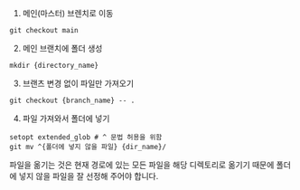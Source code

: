 <ol>
<li>메인(마스터) 브렌치로 이동</li>
</ol>
<pre><code class="language-bash">git checkout main</code></pre>
<ol start="2">
<li>메인 브랜치에 폴더 생성</li>
</ol>
<pre><code class="language-bash">mkdir {directory_name}</code></pre>
<ol start="3">
<li>브랜츠 변경 없이 파일만 가져오기</li>
</ol>
<pre><code class="language-bash">git checkout {branch_name} -- .</code></pre>
<ol start="4">
<li>파일 가져와서 폴더에 넣기</li>
</ol>
<pre><code class="language-bash">setopt extended_glob # ^ 문법 허용을 위함
git mv ^{폴더에 넣지 않을 파일} {dir_name}/</code></pre>
<p>파일을 옮기는 것은 현재 경로에 있는 모든 파일을 해당 디렉토리로 옮기기 때문에 폴더에 넣지 않을 파일을 잘 선정해 주어야 합니다.</p>
